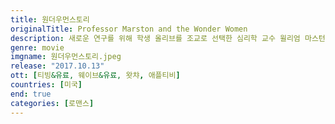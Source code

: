 ```yaml
---
title: 원더우먼스토리
originalTitle: Professor Marston and the Wonder Women
description: 새로운 연구를 위해 학생 올리브를 조교로 선택한 심리학 교수 윌리엄 마스턴. 아내 엘리자베스와 올리브 사이를 오가는 생활 속에서 그는 파격적인 여성 슈퍼 히어로 캐릭터 원더우먼을 창조해낸다.
genre: movie
imgname: 원더우먼스토리.jpeg
release: "2017.10.13"
ott: [티빙&유료, 웨이브&유료, 왓챠, 애플티비]
countries: [미국]
end: true
categories: [로맨스]
---
```


